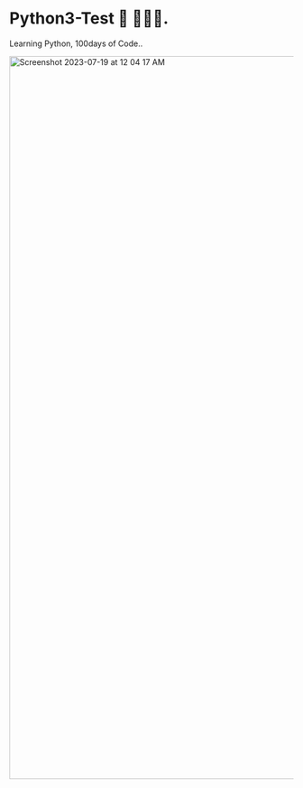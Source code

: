 # Python3-Test 🐍 🧑🏼‍💻.

Learning Python, 100days of Code..


<img width="1280" alt="Screenshot 2023-07-19 at 12 04 17 AM" src="https://github.com/Abstaina44/Python3-Test/assets/48015890/39603a0b-30db-4a72-ab8e-f7fd9ce77493">
